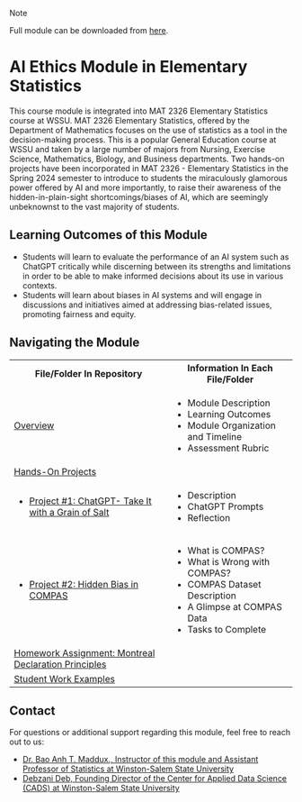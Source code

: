 > [!NOTE]
> Full module can be downloaded from [here](https://github.com/CADS-WSSU/WSSU-AI-Ethics-Modules/blob/main/AI%20in%20Business%20Ethics/AI%20in%20Business%20Ethics%20Module.pdf). 
# AI Ethics Module in Elementary Statistics
This course module is integrated into MAT 2326 Elementary Statistics course at WSSU. MAT 2326 Elementary Statistics, offered by the Department of Mathematics  focuses on the use of statistics as a tool in the decision-making process. This is a popular General Education course at WSSU and taken by a large number of majors from Nursing, Exercise Science, Mathematics, Biology, and Business departments. Two hands-on projects have been incorporated in MAT 2326 - Elementary Statistics in the Spring 2024 semester to introduce to students the miraculously glamorous power offered by AI and more importantly, to raise their awareness of the hidden-in-plain-sight shortcomings/biases of AI, which are seemingly unbeknownst to the vast majority of students.
## Learning Outcomes of this Module

* Students will learn to evaluate the performance of an AI system such as ChatGPT critically while discerning between its strengths and limitations in order to be able to make informed decisions about its use in various contexts. 
* Students will learn about biases in AI systems and will engage in discussions and initiatives aimed at addressing bias-related issues, promoting fairness and equity.

## Navigating the Module
<table>
  <tbody>
    <tr>
      <th>File/Folder In Repository</th>
      <th>Information In Each File/Folder</th>
    </tr>
    <tr>
      <td><a href="https://drive.google.com/file/d/13fbMpIyaeMZLCTvbiVz45ogNRVh1nII4/view?usp=sharing">Overview</a></td>
      <td>
        <ul>
          <li>Module Description</li>
          <li>Learning Outcomes </li>
          <li>Module Organization and Timeline</li>
          <li>Assessment Rubric</li>
        </ul>
      </td>
    </tr>
     <tr>
      <td> <a href="https://drive.google.com/drive/folders/15b9btae9t667bMXynf-zPX0hEcPveUHT?usp=sharing">Hands-On Projects</a></td>
      <td>
      </td>
    </tr>
    <tr>
      <td>
        <ul>
          <li><a href="https://drive.google.com/file/d/1lCzyieJ0vF0-3vI7iS1GtJMYqGEwZSO7/view?usp=sharing">Project #1: ChatGPT- Take It with a Grain of Salt</a></li>
        </ul>
      </td>
      <td>
        <ul>
          <li>Description</li>
          <li>ChatGPT Prompts</li>
          <li>Reflection</li>
        </ul>
      </td>
    </tr>
     <tr>
      <td>
        <ul>
          <li><a href="https://drive.google.com/file/d/1aSBtdab-HJ_QEo2SMLDjjapksyheSLl-/view?usp=sharing">Project #2: Hidden Bias in COMPAS</a></li>
        </ul>
      </td>
      <td>
        <ul>
          <li>What is COMPAS?</li>
          <li>What is Wrong with COMPAS?</li>
          <li>COMPAS Dataset Description</li>
          <li>A Glimpse at COMPAS Data</li>
          <li>Tasks to Complete</li>
        </ul>
      </td>
    </tr>
      <td>
          <a href="https://drive.google.com/file/d/1mm1EtblPVlHKMUN-5u0xyLAJHFD_BtgS/view?usp=sharing">Homework Assignment: Montreal Declaration Principles</a>  
      </td>
      <td>
      </td>
    </tr>
    <tr>
      <td><a href="https://github.com/CADS-WSSU/WSSU-AI-Ethics-Modules/tree/main/AI%20Ethics%20Module%20in%20Elementary%20Statistics/Student%20Work%20Examples">Student Work Examples</a></td>
      <td>
      </td>
    </tr>
  </tbody>
</table>

## Contact
For questions or additional support regarding this module, feel free to reach out to us:
* [Dr. Bao Anh T. Maddux., Instructor of this module and Assistant Professor of Statistics at Winston-Salem State University](mailto:madduxbt@wssu.edu)
* [Debzani Deb, Founding Director of the Center for Applied Data Science (CADS) at Winston-Salem State University](mailto:debd@wssu.edu)

